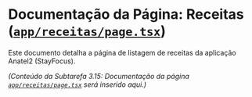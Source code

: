 # Documentação da Página: Receitas ([`app/receitas/page.tsx`](app/receitas/page.tsx:1))

Este documento detalha a página de listagem de receitas da aplicação Anatel2 (StayFocus).

*(Conteúdo da Subtarefa 3.15: Documentação da página [`app/receitas/page.tsx`](app/receitas/page.tsx:1) será inserido aqui.)*